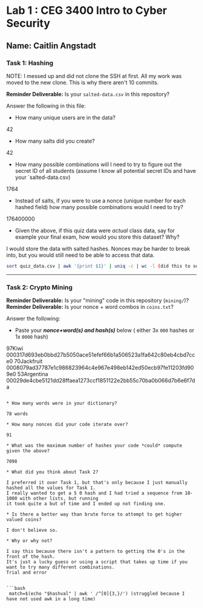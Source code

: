 
# Lab 1 : CEG 3400 Intro to Cyber Security

## Name: Caitlin Angstadt

### Task 1: Hashing

NOTE: I messed up and did not clone the SSH at first. All my work was 
	moved to the new clone. This is why there aren't 10 commits. 

**Reminder Deliverable:** Is your `salted-data.csv` in this repository?

Answer the following in this file:

* How many unique users are in the data?

42

* How many salts did you create?

42

* How many possible combinations will I need to try to figure out the secret ID
  of all students (assume I know all potential secret IDs and have your 
  `salted-data.csv)

1764

* Instead of salts, if you were to use a nonce (unique number for each hashed
  field) how many possible combinations would I need to try?

176400000

* Given the above, if this quiz data were *actual* class data, say for example
  your final exam, how would you store this dataset?  Why?

I would store the data with salted hashes. Nonces may be harder to break into, but you 
would still need to be able to access that data.

```bash
sort quiz_data.csv | awk '{print $1}' | uniq -c | wc -l (did this to see how many unique names there were)
```

---

### Task 2: Crypto Mining

**Reminder Deliverable:** Is your "mining" code in this repository (`mining/`)?
**Reminder Deliverable:** Is your nonce + word combos in `coins.txt`?

Answer the following:

* Paste your ***nonce+word(s) and hash(s)*** below ( either 3x `000` hashes or 1x `0000`
hash)

97Kiwi  000317d693eb0bbd27b5050ace51efef66b1a506523a1fa642c80eb4cbd7cce0
70Jackfruit  0008079ad37787e1c986823964c4e967e498eb142ed50ecb97fe11203fd909e0
53Argentina  00029de4cbe5121dd28ffaea1273ccf1851122e2bb55c70ba0b066d7b6e6f7da

```

* How many words were in your dictionary?

78 words

* How many nonces did your code iterate over?

91

* What was the maximum number of hashes your code *could* compute given the above?

7098

* What did you think about Task 2?

I preferred it over Task 1, but that's only because I just manually hashed all the values for Task 1. 
I really wanted to get a 5 0 hash and I had tried a sequence from 10-1000 with other lists, but running 
it took quite a but of time and I ended up not finding one.

* Is there a better way than brute force to attempt to get higher valued coins?

I don't believe so.

* Why or why not?

I say this because there isn't a pattern to getting the 0's in the front of the hash. 
It's just a lucky guess or using a script that takes up time if you want to try many different combinations. 
Trial and error


```bash
 match=$(echo "$hashval" | awk ' /^[0]{3,}/') (struggled because I have not used awk in a long time)
```

